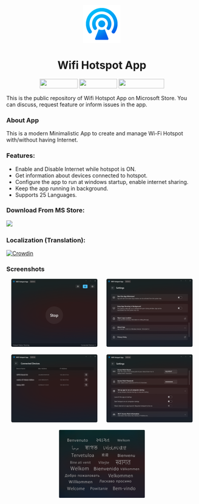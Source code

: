 <p align="center">
  <img alt="App Icon" src=".github/ASSETS/AppIcon.png" width="100px" />
  <h1 align="center">Wifi Hotspot App</h1>
</p>

<p align="center">
<a href="https://github.com/Gueztt/Wifi-Hotspot-App/Issues" alt="Issues"><img src="https://img.shields.io/github/issues/Gueztt/Wifi-Hotspot-App" width="100" height="25"/></a>
<a href="https://github.com/Gueztt/Wifi-Hotspot-App/issues/new?assignees=Gueztt&labels=bug%2Ctriage&projects=&template=Bug_Report.yml&title=%5BBug%5D+" alt="Report Issue"><img src="https://img.shields.io/badge/Report%20Issue-grey?color=ff7b4f" width="100" height="25"/></a>
<a href="https://github.com/Gueztt/Wifi-Hotspot-App/issues/new?assignees=Gueztt&labels=enhancement&projects=&template=feature_request.yml&title=%5BFeature%5D+" alt="Request Feature"><img src="https://img.shields.io/badge/Request%20Feature-grey?color=blue" width="120" height="25"/></a>
</P>


This is the public repository of Wifi Hotspot App on Microsoft Store. You can discuss, request feature or inform issues in the app.

### About App
This is a modern Minimalistic App to create and manage Wi-Fi Hotspot with/without having Internet.

### Features:
- Enable and Disable Internet while hotspot is ON.
- Get information about devices connected to hotspot.
- Configure the app to run at windows startup, enable internet sharing.
- Keep the app running in background.
- Supports 25 Languages.

### Download From MS Store:

[<img src="https://get.microsoft.com/images/en-gb%20dark.svg" width="200"/>](https://apps.microsoft.com/detail/9PB920MJLBX4?mode=direct)



### Localization (Translation):
[<img src="https://badges.crowdin.net/badge/dark/crowdin-on-light@2x.png"  alt="Crowdin">](https://crowdin.com/project/wifi-hotspot-app)


### Screenshots
<p align="center">
    <img width="45%" src=".github/ASSETS/S1.png" hspace="10" >
    <img width="45%" src=".github/ASSETS/S2.png" hspace="10" >
    <br></br>
    <img width="45%" src=".github/ASSETS/S3.png" hspace="10" >
    <img width="45%" src=".github/ASSETS/S4.png" hspace="10" >
    <br></br>
    <img width="45%" src=".github/ASSETS/S5.png" hspace="10" >   
</p>





